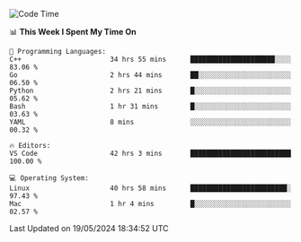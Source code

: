 
<!--START_SECTION:waka-->
![Code Time](http://img.shields.io/badge/Code%20Time-1%2C967%20hrs%2032%20mins-blue)

📊 **This Week I Spent My Time On** 

```text
💬 Programming Languages: 
C++                      34 hrs 55 mins      █████████████████████░░░░   83.06 % 
Go                       2 hrs 44 mins       ██░░░░░░░░░░░░░░░░░░░░░░░   06.50 % 
Python                   2 hrs 21 mins       █░░░░░░░░░░░░░░░░░░░░░░░░   05.62 % 
Bash                     1 hr 31 mins        █░░░░░░░░░░░░░░░░░░░░░░░░   03.63 % 
YAML                     8 mins              ░░░░░░░░░░░░░░░░░░░░░░░░░   00.32 % 

🔥 Editors: 
VS Code                  42 hrs 3 mins       █████████████████████████   100.00 % 

💻 Operating System: 
Linux                    40 hrs 58 mins      ████████████████████████░   97.43 % 
Mac                      1 hr 4 mins         █░░░░░░░░░░░░░░░░░░░░░░░░   02.57 % 
```


 Last Updated on 19/05/2024 18:34:52 UTC
<!--END_SECTION:waka-->

